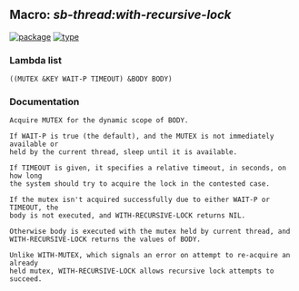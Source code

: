 ## Macro: ***sb-thread:with-recursive-lock***
[![package](https://img.shields.io/badge/Package-SB--THREAD-5f9ea0.svg?style=social&colorA=999999)](../) [![type](https://img.shields.io/badge/Type-Macro-5f9ea0.svg?style=social&colorA=999999)](../#macro) 
### Lambda list
```
((MUTEX &KEY WAIT-P TIMEOUT) &BODY BODY)
```
### Documentation
```
Acquire MUTEX for the dynamic scope of BODY.

If WAIT-P is true (the default), and the MUTEX is not immediately available or
held by the current thread, sleep until it is available.

If TIMEOUT is given, it specifies a relative timeout, in seconds, on how long
the system should try to acquire the lock in the contested case.

If the mutex isn't acquired successfully due to either WAIT-P or TIMEOUT, the
body is not executed, and WITH-RECURSIVE-LOCK returns NIL.

Otherwise body is executed with the mutex held by current thread, and
WITH-RECURSIVE-LOCK returns the values of BODY.

Unlike WITH-MUTEX, which signals an error on attempt to re-acquire an already
held mutex, WITH-RECURSIVE-LOCK allows recursive lock attempts to succeed.
```
